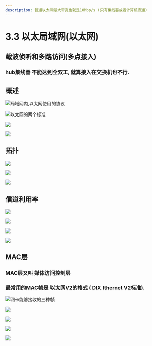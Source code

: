 ```yaml
---
description: 普通以太网最大带宽也就是10Mbp/s (只有集线器或者计算机直通)
---
```


# 3.3 以太局域网\(以太网\)

## 载波侦听和多路访问\(多点接入\)

### hub集线器  不能达到全双工, 就算接入在交换机也不行.

## 概述 

![&#x5C40;&#x57DF;&#x7F51;&#x5185;,&#x4EE5;&#x592A;&#x7F51;&#x4F7F;&#x7528;&#x7684;&#x534F;&#x8BAE;](.gitbook/assets/ping-mu-kuai-zhao-20190420-17.20.22.png)

![&#x4EE5;&#x592A;&#x7F51;&#x7684;&#x4E24;&#x4E2A;&#x6807;&#x51C6;](.gitbook/assets/ping-mu-kuai-zhao-20190421-11.58.26.png)

![](.gitbook/assets/ping-mu-kuai-zhao-20190421-12.53.48.png)

![](.gitbook/assets/ping-mu-kuai-zhao-20190421-12.54.29.png)

## 拓扑



![](.gitbook/assets/ping-mu-kuai-zhao-20190421-12.57.02.png)



![](.gitbook/assets/ping-mu-kuai-zhao-20190421-12.59.18.png)



![](.gitbook/assets/ping-mu-kuai-zhao-20190421-13.00.32.png)



## 信道利用率



![](.gitbook/assets/ping-mu-kuai-zhao-20190421-13.02.10.png)

![](.gitbook/assets/ping-mu-kuai-zhao-20190421-13.03.16.png)







![](.gitbook/assets/ping-mu-kuai-zhao-20190421-13.04.40.png)



![](.gitbook/assets/ping-mu-kuai-zhao-20190421-13.07.22.png)

## MAC层

### MAC层又叫 媒体访问控制层

### 最常用的MAC帧是 以太网V2的格式 \( DIX Ithernet V2标准\).

![&#x7F51;&#x5361;&#x80FD;&#x591F;&#x63A5;&#x6536;&#x7684;&#x4E09;&#x79CD;&#x5E27;](.gitbook/assets/ping-mu-kuai-zhao-20190421-13.18.52.png)

![](.gitbook/assets/ping-mu-kuai-zhao-20190421-13.25.56.png)



![](.gitbook/assets/ping-mu-kuai-zhao-20190421-13.27.17.png)

![](.gitbook/assets/ping-mu-kuai-zhao-20190421-13.28.15.png)

![](.gitbook/assets/ping-mu-kuai-zhao-20190421-13.30.16.png)

